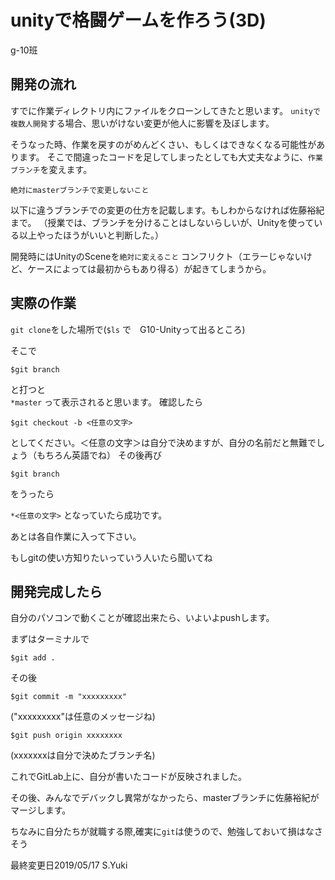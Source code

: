 # unityで格闘ゲームを作ろう(3D)

g-10班

## 開発の流れ

すでに作業ディレクトリ内にファイルをクローンしてきたと思います。
`unityで複数人開発`する場合、思いがけない変更が他人に影響を及ぼします。

そうなった時、作業を戻すのがめんどくさい、もしくはできなくなる可能性があります。
そこで間違ったコードを足してしまったとしても大丈夫なように、`作業ブランチ`を変えます。

`絶対にmasterブランチで変更しないこと`

以下に違うブランチでの変更の仕方を記載します。もしわからなければ佐藤裕紀まで。
（授業では、ブランチを分けることはしないらしいが、Unityを使っている以上やったほうがいいと判断した。）

開発時にはUnityのSceneを`絶対に変えること`
コンフリクト（エラーじゃないけど、ケースによっては最初からもあり得る）が起きてしまうから。


## 実際の作業

`git clone`をした場所で(`$ls` で　G10-Unityって出るところ)

そこで
```
$git branch
```

と打つと  
`*master`
って表示されると思います。
確認したら

```
$git checkout -b <任意の文字>
```

としてください。＜任意の文字＞は自分で決めますが、自分の名前だと無難でしょう（もちろん英語でね）
その後再び

```
$git branch
```

をうったら

`*<任意の文字>`
となっていたら成功です。

あとは各自作業に入って下さい。

もしgitの使い方知りたいっていう人いたら聞いてね

## 開発完成したら

自分のパソコンで動くことが確認出来たら、いよいよpushします。

まずはターミナルで

```
$git add .
```

その後

```
$git commit -m "xxxxxxxxx"
```

("xxxxxxxxx"は任意のメッセージね)

```
$git push origin xxxxxxxx
```

(xxxxxxxは自分で決めたブランチ名)

これでGitLab上に、自分が書いたコードが反映されました。

その後、みんなでデバックし異常がなかったら、masterブランチに佐藤裕紀がマージします。


ちなみに自分たちが就職する際,確実に`git`は使うので、勉強しておいて損はなさそう


最終変更日2019/05/17 S.Yuki
